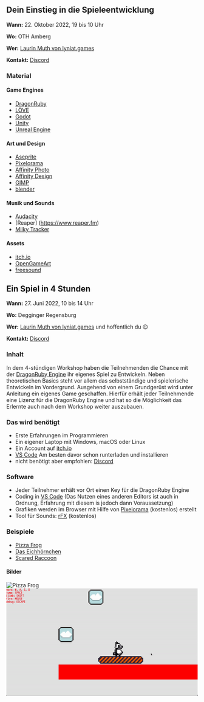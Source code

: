 ## Dein Einstieg in die Spieleentwicklung

**Wann:** 22. Oktober 2022, 19 bis 10 Uhr

**Wo:** OTH Amberg

**Wer:** [Laurin Muth von lyniat.games](https://lyniat.games)

**Kontakt:** [Discord](http://discord.lyniat.games)

### Material
#### Game Engines
- [DragonRuby](https://dragonruby.org)
- [LÖVE](https://love2d.org)
- [Godot](https://godotengine.org)
- [Unity](https://unity.com)
- [Unreal Engine](https://www.unrealengine.com)

#### Art und Design
- [Aseprite](https://www.aseprite.org)
- [Pixelorama](https://orama-interactive.itch.io/pixelorama)
- [Affinity Photo](https://affinity.serif.com/de/photo)
- [Affinity Design](https://affinity.serif.com/de/designer)
- [GIMP](https://www.gimp.org)
- [blender](https://www.blender.org)

#### Musik und Sounds
- [Audacity](https://www.audacity.de)
- [Reaper] (https://www.reaper.fm)
- [Milky Tracker](https://milkytracker.org)

#### Assets
- [itch.io](https://itch.io/game-assets)
- [OpenGameArt](https://opengameart.org)
- [freesound](https://freesound.org)

## Ein Spiel in 4 Stunden

**Wann:** 27. Juni 2022, 10 bis 14 Uhr

**Wo:** Degginger Regensburg

**Wer:** [Laurin Muth von lyniat.games](https://lyniat.games) und hoffentlich du 😉

**Kontakt:** [Discord](http://discord.lyniat.games)

### Inhalt
In dem 4-stündigen Workshop haben die Teilnehmenden die Chance mit der [DragonRuby Engine](https://dragonruby.org/toolkit/game) ihr eigenes Spiel zu Entwickeln. Neben theoretischen Basics steht vor allem das selbstständige und spielerische Entwickeln im Vordergrund.
Ausgehend von einem Grundgerüst wird unter Anleitung ein eigenes Game geschaffen. Hierfür erhält jeder Teilnehmende eine Lizenz für die DragonRuby Engine und hat so die Möglichkeit das Erlernte auch nach dem Workshop weiter auszubauen.

### Das wird benötigt
- Erste Erfahrungen im Programmieren
- Ein eigener Laptop mit Windows, macOS oder Linux
- Ein Account auf [itch.io](https://itch.io)
- [VS Code](https://code.visualstudio.com) Am besten davor schon runterladen und installieren
- nicht benötigt aber empfohlen: [Discord](http://discord.lyniat.games)

### Software
- Jeder Teilnehmer erhält vor Ort einen Key für die DragonRuby Engine
- Coding in [VS Code](https://code.visualstudio.com) (Das Nutzen eines anderen Editors ist auch in Ordnung, Erfahrung mit diesem is jedoch dann Voraussetzung)
- Grafiken werden im Browser mit Hilfe von [Pixelorama](https://orama-interactive.itch.io/pixelorama) (kostenlos) erstellt
- Tool für Sounds: [rFX](https://raylibtech.itch.io/rfxgen) (kostenlos)

### Beispiele
- [Pizza Frog](https://wauwaugirly.itch.io/pizza-frog)
- [Das Eichhörnchen](https://github.com/Lyniat/eichhoernchen-ggj22)
- [Scared Raccoon](https://lyniat.github.io/scared-raccoon/)

#### Bilder
![Pizza Frog](/screenshots/pizza-frog.gif)
![Platformer](/screenshots/collisions_2.gif)

